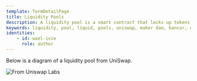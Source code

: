 ```yaml
---
template: TermDetailPage
title: Liquidity Pools
description: A liquidity pool is a smart contract that locks up tokens to be used in DeFi services like lending, borrowing, and trading.
keywords: liquidity, pool, liquid, pools, uniswap, maker dao, bancor, ethereum
identities: 
    - id: wael-ivie
      role: author
---
```


Below is a diagram of a liquidity pool from UniSwap.

![From Uniswap Labs](https://github.com/armada-alliance/assets/blob/gh-pages/uniswap_pool.jpg?raw=true)

<YoutubeVideo url="https://youtu.be/cizLhxSKrAc" description="What is a Liquidity Pool?"/>
